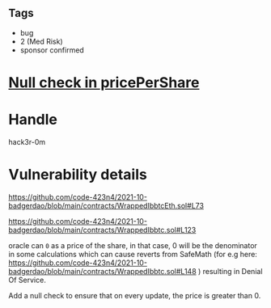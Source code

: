 ## Tags

- bug
- 2 (Med Risk)
- sponsor confirmed

# [Null check in pricePerShare](https://github.com/code-423n4/2021-10-badgerdao-findings/issues/90) 

# Handle

hack3r-0m


# Vulnerability details

https://github.com/code-423n4/2021-10-badgerdao/blob/main/contracts/WrappedIbbtcEth.sol#L73

https://github.com/code-423n4/2021-10-badgerdao/blob/main/contracts/WrappedIbbtc.sol#L123

oracle can `0` as a price of the share, in that case, 0 will be the denominator in some calculations which can cause reverts from SafeMath (for e.g here: https://github.com/code-423n4/2021-10-badgerdao/blob/main/contracts/WrappedIbbtc.sol#L148 ) resulting in Denial Of Service.

Add a null check to ensure that on every update, the price is greater than 0.

